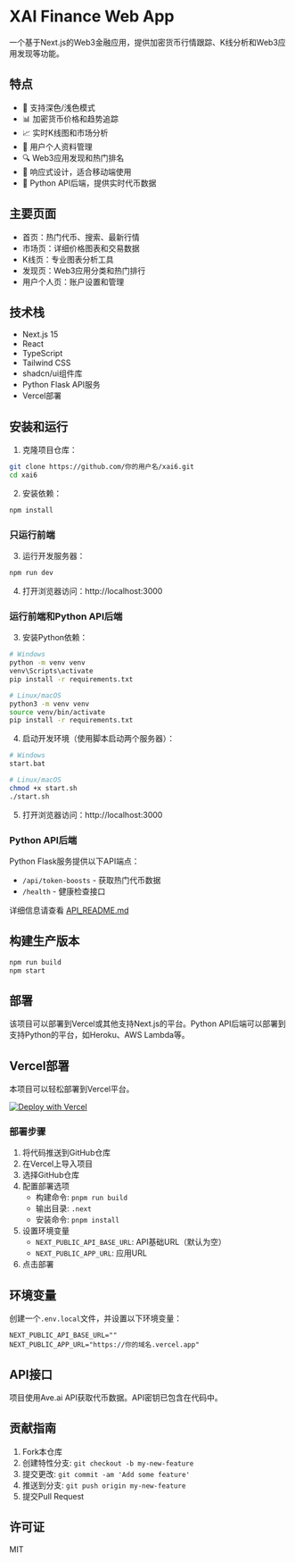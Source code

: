 # XAI Finance Web App

一个基于Next.js的Web3金融应用，提供加密货币行情跟踪、K线分析和Web3应用发现等功能。

## 特点

- 🌙 支持深色/浅色模式
- 📊 加密货币价格和趋势追踪
- 📈 实时K线图和市场分析
- 👤 用户个人资料管理
- 🔍 Web3应用发现和热门排名
- 📱 响应式设计，适合移动端使用
- 🔄 Python API后端，提供实时代币数据

## 主要页面

- 首页：热门代币、搜索、最新行情
- 市场页：详细价格图表和交易数据
- K线页：专业图表分析工具
- 发现页：Web3应用分类和热门排行
- 用户个人页：账户设置和管理

## 技术栈

- Next.js 15
- React
- TypeScript
- Tailwind CSS
- shadcn/ui组件库
- Python Flask API服务
- Vercel部署

## 安装和运行

1. 克隆项目仓库：

```bash
git clone https://github.com/你的用户名/xai6.git
cd xai6
```

2. 安装依赖：

```bash
npm install
```

### 只运行前端

3. 运行开发服务器：

```bash
npm run dev
```

4. 打开浏览器访问：http://localhost:3000

### 运行前端和Python API后端

3. 安装Python依赖：

```bash
# Windows
python -m venv venv
venv\Scripts\activate
pip install -r requirements.txt

# Linux/macOS
python3 -m venv venv
source venv/bin/activate
pip install -r requirements.txt
```

4. 启动开发环境（使用脚本启动两个服务器）：

```bash
# Windows
start.bat

# Linux/macOS
chmod +x start.sh
./start.sh
```

5. 打开浏览器访问：http://localhost:3000

### Python API后端

Python Flask服务提供以下API端点：

- `/api/token-boosts` - 获取热门代币数据
- `/health` - 健康检查接口

详细信息请查看 [API_README.md](API_README.md)

## 构建生产版本

```bash
npm run build
npm start
```

## 部署

该项目可以部署到Vercel或其他支持Next.js的平台。Python API后端可以部署到支持Python的平台，如Heroku、AWS Lambda等。

## Vercel部署

本项目可以轻松部署到Vercel平台。

[![Deploy with Vercel](https://vercel.com/button)](https://vercel.com/new/clone?repository-url=https%3A%2F%2Fgithub.com%2F你的用户名%2Fxai6)

### 部署步骤

1. 将代码推送到GitHub仓库
2. 在Vercel上导入项目
3. 选择GitHub仓库
4. 配置部署选项
   - 构建命令: `pnpm run build`
   - 输出目录: `.next`
   - 安装命令: `pnpm install`
5. 设置环境变量
   - `NEXT_PUBLIC_API_BASE_URL`: API基础URL（默认为空）
   - `NEXT_PUBLIC_APP_URL`: 应用URL
6. 点击部署

## 环境变量

创建一个`.env.local`文件，并设置以下环境变量：

```
NEXT_PUBLIC_API_BASE_URL=""
NEXT_PUBLIC_APP_URL="https://你的域名.vercel.app"
```

## API接口

项目使用Ave.ai API获取代币数据。API密钥已包含在代码中。

## 贡献指南

1. Fork本仓库
2. 创建特性分支: `git checkout -b my-new-feature`
3. 提交更改: `git commit -am 'Add some feature'`
4. 推送到分支: `git push origin my-new-feature`
5. 提交Pull Request

## 许可证

MIT